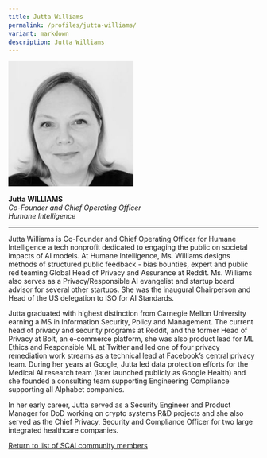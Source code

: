 ```yaml
---
title: Jutta Williams
permalink: /profiles/jutta-williams/
variant: markdown
description: Jutta Williams
---
```

<div style="width:50%"><img src="/images/People/jutta_williams.jpeg" alt="Jutta Williams"></div>

**Jutta WILLIAMS**<br>*Co-Founder and Chief Operating Officer*<br>*Humane Intelligence*<br>

---

Jutta Williams is Co-Founder and Chief Operating Officer for Humane Intelligence a tech nonprofit dedicated to engaging the public on societal impacts of AI models. At Humane Intelligence, Ms. Williams designs methods of structured public feedback - bias bounties, expert and public red teaming Global Head of Privacy and Assurance at Reddit. Ms. Williams also serves as a Privacy/Responsible AI evangelist and startup board advisor for several other startups. She was the inaugural Chairperson and Head of the US delegation to ISO for AI Standards. 

Jutta graduated with highest distinction from Carnegie Mellon University earning a MS in Information Security, Policy and Management. The current head of privacy and security programs at Reddit, and the former Head of Privacy at Bolt, an e-commerce platform, she was also product lead for ML Ethics and Responsible ML at Twitter and led one of four privacy remediation work streams as a technical lead at Facebook’s central privacy team. During her years at Google, Jutta led data protection efforts for the Medical AI research team (later launched publicly as Google Health) and she founded a consulting team supporting Engineering Compliance supporting all Alphabet companies. 

In her early career, Jutta served as a Security Engineer and Product Manager for DoD working on crypto systems R&amp;D projects and she also served as the Chief Privacy, Security and Compliance Officer for two large integrated healthcare companies.

[Return to list of SCAI community members](/community)